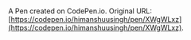 # 

A Pen created on CodePen.io. Original URL: [https://codepen.io/himanshuusingh/pen/XWgWLxz](https://codepen.io/himanshuusingh/pen/XWgWLxz).


